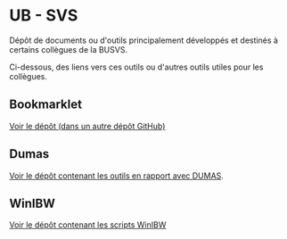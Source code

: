 # UB - SVS

Dépôt de documents ou d'outils principalement développés et destinés à certains collègues de la BUSVS.

Ci-dessous, des liens vers ces outils ou d'autres outils utiles pour les collègues.

## Bookmarklet

[Voir le dépôt (dans un autre dépôt GitHub)](https://github.com/Alban-Peyrat/bookmarklet)

## Dumas

[Voir le dépôt contenant les outils en rapport avec DUMAS](dumas).

## WinIBW

[Voir le dépôt contenant les scripts WinIBW](https://github.com/Alban-Peyrat/WinIBW)
